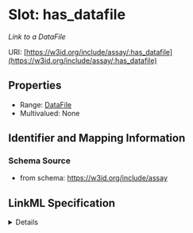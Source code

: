 # Slot: has_datafile
_Link to a DataFile_


URI: [https://w3id.org/include/assay/:has_datafile](https://w3id.org/include/assay/:has_datafile)



<!-- no inheritance hierarchy -->




## Properties

* Range: [DataFile](DataFile.md)
* Multivalued: None







## Identifier and Mapping Information







### Schema Source


* from schema: https://w3id.org/include/assay




## LinkML Specification

<details>
```yaml
name: has_datafile
definition_uri: include:has_datafile
description: Link to a DataFile
from_schema: https://w3id.org/include/assay
rank: 1000
alias: has_datafile
domain_of:
- Biospecimen
- Participant
- Participant
- Biospecimen
range: DataFile

```
</details>